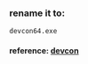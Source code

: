 ### rename it to:
```
devcon64.exe
```
#### reference: [devcon](https://github.com/Drawbackz/DevCon-Installer)
